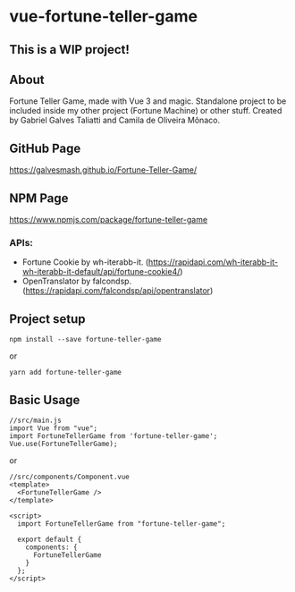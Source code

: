 # vue-fortune-teller-game

## This is a WIP project!

## About
Fortune Teller Game, made with Vue 3 and magic.
Standalone project to be included inside my other project (Fortune Machine) or other stuff.
Created by Gabriel Galves Taliatti and Camila de Oliveira Mônaco.

## GitHub Page
https://galvesmash.github.io/Fortune-Teller-Game/

## NPM Page
https://www.npmjs.com/package/fortune-teller-game

### APIs:
- Fortune Cookie by wh-iterabb-it. (https://rapidapi.com/wh-iterabb-it-wh-iterabb-it-default/api/fortune-cookie4/)
- OpenTranslator by falcondsp. (https://rapidapi.com/falcondsp/api/opentranslator)

## Project setup
```
npm install --save fortune-teller-game
```
or
```
yarn add fortune-teller-game
```

## Basic Usage
```
//src/main.js
import Vue from "vue";
import FortuneTellerGame from 'fortune-teller-game';
Vue.use(FortuneTellerGame);
```
or
```
//src/components/Component.vue
<template>
  <FortuneTellerGame />
</template>

<script>
  import FortuneTellerGame from "fortune-teller-game";

  export default {
    components: {
      FortuneTellerGame
    }
  };
</script>
```

